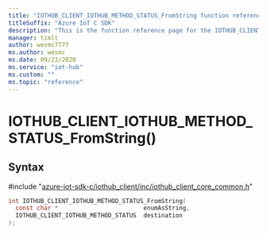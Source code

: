 ```yaml
---                             
title: "IOTHUB_CLIENT_IOTHUB_METHOD_STATUS_FromString function reference | Microsoft Docs" 
titleSuffix: "Azure IoT C SDK"            
description: "This is the function reference page for the IOTHUB_CLIENT_IOTHUB_METHOD_STATUS_FromString() function in the Azure IoT C SDK. This SDK is used with Azure IoT Hub and Azure IoT Hub Device Provisioning Service"            
manager: timlt                 
author: wesmc7777              
ms.author: wesmc               
ms.date: 09/23/2020                    
ms.service: "iot-hub"             
ms.custom: ""                
ms.topic: "reference"        
---                            
```


# IOTHUB_CLIENT_IOTHUB_METHOD_STATUS_FromString()

## Syntax

\#include "[azure-iot-sdk-c/iothub_client/inc/iothub_client_core_common.h](../iothub-client-core-common-h.md)"  
```C
int IOTHUB_CLIENT_IOTHUB_METHOD_STATUS_FromString(
  const char *                        enumAsString,
  IOTHUB_CLIENT_IOTHUB_METHOD_STATUS  destination
);
```

